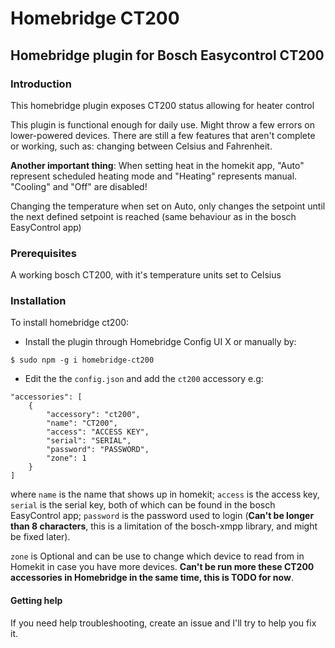 # Homebridge CT200

## Homebridge plugin for Bosch Easycontrol CT200

### Introduction
This homebridge plugin exposes CT200 status allowing for heater control

This plugin is functional enough for daily use. Might throw a few errors on lower-powered devices. There are still a few features that aren't complete or working, such as: changing between Celsius and Fahrenheit.

**Another important thing**: When setting heat in the homekit app, "Auto" represent scheduled heating mode and "Heating" represents manual. "Cooling" and "Off" are disabled!

Changing the temperature when set on Auto, only changes the setpoint until the next defined setpoint is reached (same behaviour as in the bosch EasyControl app)

### Prerequisites
A working bosch CT200, with it's temperature units set to Celsius

### Installation
To install homebridge ct200:
- Install the plugin through Homebridge Config UI X or manually by:
```
$ sudo npm -g i homebridge-ct200
```
- Edit the the `config.json` and add the `ct200` accessory e.g:
```
"accessories": [
    {
        "accessory": "ct200",
        "name": "CT200",
        "access": "ACCESS KEY",
        "serial": "SERIAL",
        "password": "PASSWORD",
        "zone": 1
    }
]
```
where `name` is the name that shows up in homekit; `access` is the access key, `serial` is the serial key, both of which can be found in the bosch EasyControl app; `password` is the password used to login (**Can't be longer than 8 characters**, this is a limitation of the bosch-xmpp library, and might be fixed later).

`zone` is Optional and can be use to change which device to read from in Homekit in case you have more devices. **Can't be run more these CT200 accessories in Homebridge in the same time, this is TODO for now**.

#### Getting help
If you need help troubleshooting, create an issue and I'll try to help you fix it.

